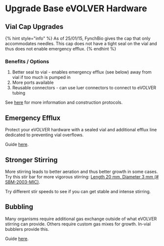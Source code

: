 # Upgrade Base eVOLVER Hardware

## Vial Cap Upgrades

{% hint style="info" %}
As of 25/01/15, FynchBio gives the cap that only accommodates needles. This cap does not have a tight seal on the vial and thus does not enable emergency efflux.
{% endhint %}

### Benefits / Options

1. Better seal to vial - enables emergency efflux (see below) away from vial if too much is pumped in
2. More ports available
3. Reusable connectors - can use luer connectors to connect to eVOLVER tubing

See [here](hardware/vial-caps/) for more information and construction protocols.

## Emergency Efflux

Protect your eVOLVER hardware with a sealed vial and additional efflux line dedicated to preventing vial overflows.

Guide [here](guides/emergency-efflux.md).

## Stronger Stirring

More stirring leads to better aeration and thus better growth in some cases. Try this stir bar for more vigorous stirring: [Length 20 mm, Diameter 3 mm (# SBM-2003-MIC)](https://www.stirbars.com/list.php?category=Stir%20Bars\&subCat=Micro%20PTFE\&sessionID=eel7i7mvvdo1r965d2dp0e6le0).

Try different stir speeds to see if you can get stable and intense stirring.

## Bubbling

Many organisms require additional gas exchange outside of what eVOLVER stirring can provide. Others require custom gas mixes for growth. In-vial bubblers provide this.

Guide [here](extensions/custom-fluidics/bubblers-in-vial-aeration/).
